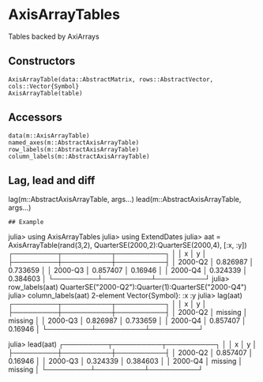# AxisArrayTables

Tables backed by AxiArrays

## Constructors

```
AxisArrayTable(data::AbstractMatrix, rows::AbstractVector, cols::Vector{Symbol}
AxisArrayTable(table)
```

## Accessors

```
data(m::AxisArrayTable)
named_axes(m::AbstractAxisArrayTable)
row_labels(m::AbstractAxisArrayTable)
column_labels(m::AbstractAxisArrayTable)
```

## Lag, lead and diff
lag(m::AbstractAxisArrayTable, args...)
lead(m::AbstractAxisArrayTable, args...)
```
## Example
```
julia> using AxisArrayTables
julia> using ExtendDates
julia> aat = AxisArrayTable(rand(3,2), QuarterSE(2000,2):QuarterSE(2000,4), [:x, :y])
┌─────────┬──────────┬──────────┐
│         │        x │        y │
├─────────┼──────────┼──────────┤
│ 2000-Q2 │ 0.826987 │ 0.733659 │
│ 2000-Q3 │ 0.857407 │  0.16946 │
│ 2000-Q4 │ 0.324339 │ 0.384603 │
└─────────┴──────────┴──────────┘
julia> row_labels(aat)
QuarterSE("2000-Q2"):Quarter(1):QuarterSE("2000-Q4")
julia> column_labels(aat)
2-element Vector{Symbol}:
 :x
 :y
julia> lag(aat)
┌─────────┬──────────┬──────────┐
│         │        x │        y │
├─────────┼──────────┼──────────┤
│ 2000-Q2 │  missing │  missing │
│ 2000-Q3 │ 0.826987 │ 0.733659 │
│ 2000-Q4 │ 0.857407 │  0.16946 │
└─────────┴──────────┴──────────┘


julia> lead(aat)
┌─────────┬──────────┬──────────┐
│         │        x │        y │
├─────────┼──────────┼──────────┤
│ 2000-Q2 │ 0.857407 │  0.16946 │
│ 2000-Q3 │ 0.324339 │ 0.384603 │
│ 2000-Q4 │  missing │  missing │
└─────────┴──────────┴──────────┘ 
```

